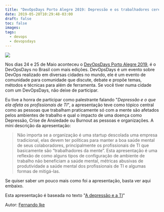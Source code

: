 ```yaml
---
title: "DevOpsDays Porto Alegre 2019: Depressão e os trabalhadores cerebrais"
date: 2019-05-28T10:29:48-03:00
draft: false
toc: false
images:
tags: 
  - devops
  - devopsdays
---
```

![](/images/dodpoa2019.jpg)

Nos dias 24 e 25 de Maio aconteceu o [DevOpsDays Porto Alegre 2019](https://devopsdays.org/events/2019-porto-alegre/), é o DevOpsDays no Brasil com mais edições. DevOpsDays é um evento sobre DevOps realizado em diversas cidades no mundo, ele é um evento de comunidade para comunidade que discute, debate e propõe temas, métodos e técnicas para além de ferramenta. Se você tiver numa cidade com um DevOpsDays, não deixe de participar.

Eu tive a honra de participar como palestrante falando "*Depressão e o que ela afeta os profissionais de TI*", a apresentação teve como tópico central como as pessoas que trabalham praticamente só com a mente são afetados pelos ambientes de trabalho e qual o impacto de uma doença como Depressão, Crise de Ansiedade ou Burnout as pessoas e organizações. A mini descrição da apresentação:


> Não importa se a organização é uma startup descolada uma empresa tradicional, elas devem ter políticas para manter a boa saúde mental de seus colaboradores, principalmente os profissionais de TI que basicamente são “trabalhadores da mente”. Esta apresentação é uma reflexão de como alguns tipos de configuração de ambiente de trabalho não beneficiam a saúde mental, métricas abusivas de produtividade a saúde mental dos profissionais de TI e algumas formas de mitigá-las.

Se quiser saber um pouco mais como foi a apresentação, basta ver aqui embaixo.

<script async class="speakerdeck-embed" data-id="5e83d38966c74a8da0eaeb24ae0f7bc4" data-ratio="1.77777777777778" src="//speakerdeck.com/assets/embed.js"></script>

Esta apresentação é baseada no texto "[A depressão e a TI](https://medium.com/@fernandoike/a-depressao-e-a-tecnologia-da-informa%C3%A7%C3%A3o-9d8f0ecc660)"

Autor: [Fernando Ike](www.twitter.com/fernandoike)